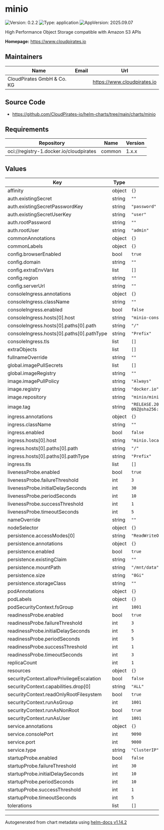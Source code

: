 # minio

![Version: 0.2.2](https://img.shields.io/badge/Version-0.2.2-informational?style=flat-square) ![Type: application](https://img.shields.io/badge/Type-application-informational?style=flat-square) ![AppVersion: 2025.09.07](https://img.shields.io/badge/AppVersion-2025.09.07-informational?style=flat-square)

High Performance Object Storage compatible with Amazon S3 APIs

**Homepage:** <https://www.cloudpirates.io>

## Maintainers

| Name | Email | Url |
| ---- | ------ | --- |
| CloudPirates GmbH & Co. KG |  | <https://www.cloudpirates.io> |

## Source Code

* <https://github.com/CloudPirates-io/helm-charts/tree/main/charts/minio>

## Requirements

| Repository | Name | Version |
|------------|------|---------|
| oci://registry-1.docker.io/cloudpirates | common | 1.x.x |

## Values

| Key | Type | Default | Description |
|-----|------|---------|-------------|
| affinity | object | `{}` |  |
| auth.existingSecret | string | `""` |  |
| auth.existingSecretPasswordKey | string | `"password"` |  |
| auth.existingSecretUserKey | string | `"user"` |  |
| auth.rootPassword | string | `""` |  |
| auth.rootUser | string | `"admin"` |  |
| commonAnnotations | object | `{}` |  |
| commonLabels | object | `{}` |  |
| config.browserEnabled | bool | `true` |  |
| config.domain | string | `""` |  |
| config.extraEnvVars | list | `[]` |  |
| config.region | string | `""` |  |
| config.serverUrl | string | `""` |  |
| consoleIngress.annotations | object | `{}` |  |
| consoleIngress.className | string | `""` |  |
| consoleIngress.enabled | bool | `false` |  |
| consoleIngress.hosts[0].host | string | `"minio-console.local"` |  |
| consoleIngress.hosts[0].paths[0].path | string | `"/"` |  |
| consoleIngress.hosts[0].paths[0].pathType | string | `"Prefix"` |  |
| consoleIngress.tls | list | `[]` |  |
| extraObjects | list | `[]` |  |
| fullnameOverride | string | `""` |  |
| global.imagePullSecrets | list | `[]` |  |
| global.imageRegistry | string | `""` |  |
| image.imagePullPolicy | string | `"Always"` |  |
| image.registry | string | `"docker.io"` |  |
| image.repository | string | `"minio/minio"` |  |
| image.tag | string | `"RELEASE.2025-09-07T16-13-09Z@sha256:14cea493d9a34af32f524e538b8346cf79f3321eff8e708c1e2960462bd8936e"` |  |
| ingress.annotations | object | `{}` |  |
| ingress.className | string | `""` |  |
| ingress.enabled | bool | `false` |  |
| ingress.hosts[0].host | string | `"minio.local"` |  |
| ingress.hosts[0].paths[0].path | string | `"/"` |  |
| ingress.hosts[0].paths[0].pathType | string | `"Prefix"` |  |
| ingress.tls | list | `[]` |  |
| livenessProbe.enabled | bool | `true` |  |
| livenessProbe.failureThreshold | int | `3` |  |
| livenessProbe.initialDelaySeconds | int | `30` |  |
| livenessProbe.periodSeconds | int | `10` |  |
| livenessProbe.successThreshold | int | `1` |  |
| livenessProbe.timeoutSeconds | int | `5` |  |
| nameOverride | string | `""` |  |
| nodeSelector | object | `{}` |  |
| persistence.accessModes[0] | string | `"ReadWriteOnce"` |  |
| persistence.annotations | object | `{}` |  |
| persistence.enabled | bool | `true` |  |
| persistence.existingClaim | string | `""` |  |
| persistence.mountPath | string | `"/mnt/data"` |  |
| persistence.size | string | `"8Gi"` |  |
| persistence.storageClass | string | `""` |  |
| podAnnotations | object | `{}` |  |
| podLabels | object | `{}` |  |
| podSecurityContext.fsGroup | int | `1001` |  |
| readinessProbe.enabled | bool | `true` |  |
| readinessProbe.failureThreshold | int | `3` |  |
| readinessProbe.initialDelaySeconds | int | `5` |  |
| readinessProbe.periodSeconds | int | `5` |  |
| readinessProbe.successThreshold | int | `1` |  |
| readinessProbe.timeoutSeconds | int | `3` |  |
| replicaCount | int | `1` |  |
| resources | object | `{}` |  |
| securityContext.allowPrivilegeEscalation | bool | `false` |  |
| securityContext.capabilities.drop[0] | string | `"ALL"` |  |
| securityContext.readOnlyRootFilesystem | bool | `true` |  |
| securityContext.runAsGroup | int | `1001` |  |
| securityContext.runAsNonRoot | bool | `true` |  |
| securityContext.runAsUser | int | `1001` |  |
| service.annotations | object | `{}` |  |
| service.consolePort | int | `9090` |  |
| service.port | int | `9000` |  |
| service.type | string | `"ClusterIP"` |  |
| startupProbe.enabled | bool | `false` |  |
| startupProbe.failureThreshold | int | `30` |  |
| startupProbe.initialDelaySeconds | int | `10` |  |
| startupProbe.periodSeconds | int | `10` |  |
| startupProbe.successThreshold | int | `1` |  |
| startupProbe.timeoutSeconds | int | `5` |  |
| tolerations | list | `[]` |  |

----------------------------------------------
Autogenerated from chart metadata using [helm-docs v1.14.2](https://github.com/norwoodj/helm-docs/releases/v1.14.2)
